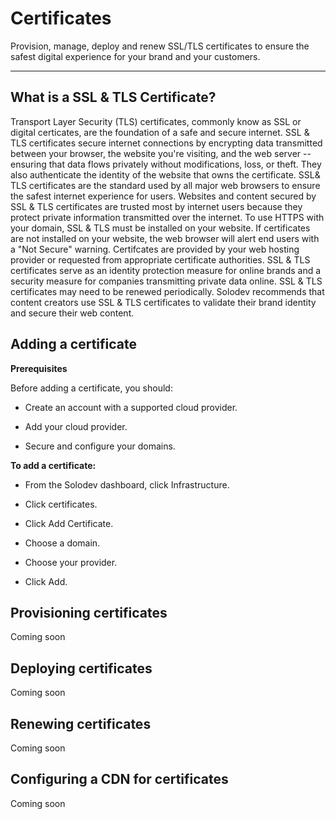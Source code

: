 # Certificates

Provision, manage, deploy and renew SSL/TLS certificates to ensure the safest digital experience for your brand and your customers. 

--- 

## What is a SSL & TLS Certificate? 

Transport Layer Security (TLS) certificates, commonly know as SSL or digital certicates, are the foundation of a safe and secure internet. SSL & TLS certificates secure internet connections by encrypting data transmitted between your browser, the website you're visiting, and the web server -- ensuring that data flows privately without modifications, loss, or theft. They also authenticate the identity of the website that owns the certificate. SSL& TLS certificates are the standard used by all major web browsers to ensure the safest internet experience for users. Websites and content secured by SSL & TLS certificates are trusted most by internet users because they protect private information transmitted over the internet. To use HTTPS with your domain, SSL & TLS must be installed on your website. If certificates are not installed on your website, the web browser will alert end users with a "Not Secure" warning. Certifcates are provided by your web hosting provider or requested from appropriate certificate authorities. SSL & TLS certificates serve as an identity protection measure for online brands and a security measure for companies transmitting private data online. SSL & TLS certificates may need to be renewed periodically. Solodev recommends that content creators use SSL & TLS certificates to validate their brand identity and secure their web content. 


## Adding a certificate

**Prerequisites**

Before adding a certificate, you should: 

- Create an account with a supported cloud provider. 

- Add your cloud provider. 

- Secure and configure your domains. 

**To add a certificate:** 

- From the Solodev dashboard, click Infrastructure. 

- Click certificates. 

- Click Add Certificate.

- Choose a domain. 

- Choose your provider. 

- Click Add. 


## Provisioning certificates

Coming soon


## Deploying certificates

Coming soon


## Renewing certificates

Coming soon

## Configuring a CDN for certificates

Coming soon